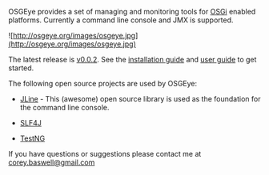 OSGEye provides a set of managing and monitoring tools for [OSGi](http://www.osgi.org/Main/HomePage) enabled platforms. Currently a command line console and JMX is supported.

![http://osgeye.org/images/osgeye.jpg](http://osgeye.org/images/osgeye.jpg)

The latest release is [v0.0.2](http://osgeye.googlecode.com/files/org.osgeye-0.0.2.zip). See the [installation guide](InstallationGuide.md) and [user guide](UserGuide.md) to get started.

The following open source projects are used by OSGEye:

  * [JLine](http://jline.sourceforge.net) - This (awesome) open source library is used as the foundation for the command line console.

  * [SLF4J](http://www.slf4j.org)

  * [TestNG](http://testng.org/doc/index.html)

If you have questions or suggestions please contact me at <a href='mailto:corey.baswell@gmail.com'>corey.baswell@gmail.com</a>